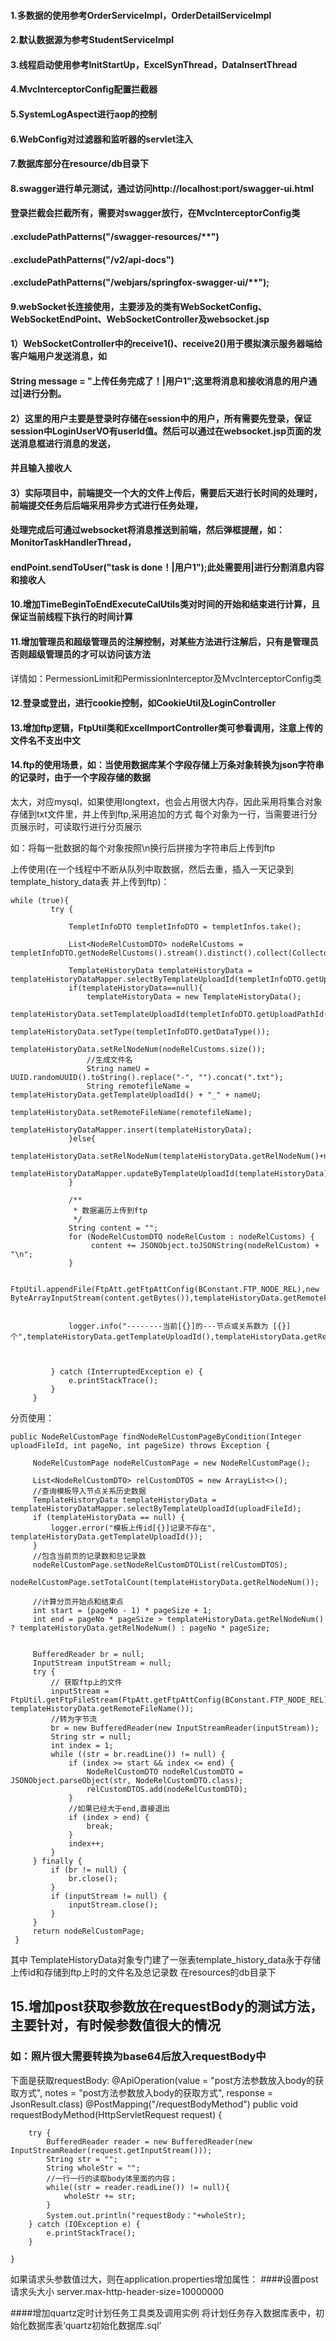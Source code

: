 ####  1.多数据的使用参考OrderServiceImpl，OrderDetailServiceImpl
####  2.默认数据源为参考StudentServiceImpl
####  3.线程启动使用参考InitStartUp，ExcelSynThread，DataInsertThread
####  4.MvcInterceptorConfig配置拦截器
####  5.SystemLogAspect进行aop的控制
####  6.WebConfig对过滤器和监听器的servlet注入
####  7.数据库部分在resource/db目录下
####  8.swagger进行单元测试，通过访问http://localhost:port/swagger-ui.html
####  登录拦截会拦截所有，需要对swagger放行，在MvcInterceptorConfig类
####  .excludePathPatterns("/swagger-resources/**")
####  .excludePathPatterns("/v2/api-docs")
####  .excludePathPatterns("/webjars/springfox-swagger-ui/**");
####  9.webSocket长连接使用，主要涉及的类有WebSocketConfig、WebSocketEndPoint、WebSocketController及websocket.jsp
####  1）WebSocketController中的receive1()、receive2()用于模拟演示服务器端给客户端用户发送消息，如
####  String message = "上传任务完成了！|用户1";这里将消息和接收消息的用户通过|进行分割。
####  2）这里的用户主要是登录时存储在session中的用户，所有需要先登录，保证session中LoginUserVO有userId值。然后可以通过在websocket.jsp页面的发送消息框进行消息的发送，
####  并且输入接收人
####  3）实际项目中，前端提交一个大的文件上传后，需要后天进行长时间的处理时，前端提交任务后后端采用异步方式进行任务处理，
####  处理完成后可通过websocket将消息推送到前端，然后弹框提醒，如：MonitorTaskHandlerThread，
####    endPoint.sendToUser("task is done！|用户1");此处需要用|进行分割消息内容和接收人
####  10.增加TimeBeginToEndExecuteCalUtils类对时间的开始和结束进行计算，且保证当前线程下执行的时间计算
####  11.增加管理员和超级管理员的注解控制，对某些方法进行注解后，只有是管理员否则超级管理员的才可以访问该方法
详情如：PermessionLimit和PermissionInterceptor及MvcInterceptorConfig类

#### 12.登录或登出，进行cookie控制，如CookieUtil及LoginController<p/>
#### 13.增加ftp逻辑，FtpUtil类和ExcelImportController类可参看调用，注意上传的文件名不支出中文<p/>
#### 14.ftp的使用场景，如：当使用数据库某个字段存储上万条对象转换为json字符串的记录时，由于一个字段存储的数据
太大，对应mysql，如果使用longtext，也会占用很大内存，因此采用将集合对象存储到txt文件里，并上传到ftp,采用追加的方式
每个对象为一行，当需要进行分页展示时，可读取行进行分页展示

如：将每一批数据的每个对象按照\n换行后拼接为字符串后上传到ftp

上传使用(在一个线程中不断从队列中取数据，然后去重，插入一天记录到template_history_data表
并上传到ftp)：

    while (true){
             try {
 
                 TempletInfoDTO templetInfoDTO = templetInfos.take();
 
                 List<NodeRelCustomDTO> nodeRelCustoms = templetInfoDTO.getNodeRelCustoms().stream().distinct().collect(Collectors.toList());
 
                 TemplateHistoryData templateHistoryData = templateHistoryDataMapper.selectByTemplateUploadId(templetInfoDTO.getUploadPathId());
                 if(templateHistoryData==null){
                     templateHistoryData = new TemplateHistoryData();
                     templateHistoryData.setTemplateUploadId(templetInfoDTO.getUploadPathId());
                     templateHistoryData.setType(templetInfoDTO.getDataType());
                     templateHistoryData.setRelNodeNum(nodeRelCustoms.size());
                     //生成文件名
                     String nameU = UUID.randomUUID().toString().replace("-", "").concat(".txt");
                     String remotefileName = templateHistoryData.getTemplateUploadId() + "_" + nameU;
                     templateHistoryData.setRemoteFileName(remotefileName);
                     templateHistoryDataMapper.insert(templateHistoryData);
                 }else{
                     templateHistoryData.setRelNodeNum(templateHistoryData.getRelNodeNum()+nodeRelCustoms.size());
                     templateHistoryDataMapper.updateByTemplateUploadId(templateHistoryData);
                 }
 
                 /**
                  * 数据遍历上传到ftp
                  */
                 String content = "";
                 for (NodeRelCustomDTO nodeRelCustom : nodeRelCustoms) {
                      content += JSONObject.toJSONString(nodeRelCustom) + "\n";
                 }
 
                 FtpUtil.appendFile(FtpAtt.getFtpAttConfig(BConstant.FTP_NODE_REL),new ByteArrayInputStream(content.getBytes()),templateHistoryData.getRemoteFileName());
 
 
                 logger.info("--------当前[{}]的---节点或关系数为 [{}] 个",templateHistoryData.getTemplateUploadId(),templateHistoryData.getRelNodeNum());
 
 
 
             } catch (InterruptedException e) {
                 e.printStackTrace();
             }
         }
    
 分页使用：

    public NodeRelCustomPage findNodeRelCustomPageByCondition(Integer uploadFileId, int pageNo, int pageSize) throws Exception {
 
         NodeRelCustomPage nodeRelCustomPage = new NodeRelCustomPage();
 
         List<NodeRelCustomDTO> relCustomDTOS = new ArrayList<>();
         //查询模板导入节点关系历史数据
         TemplateHistoryData templateHistoryData = templateHistoryDataMapper.selectByTemplateUploadId(uploadFileId);
         if (templateHistoryData == null) {
             logger.error("模板上传id[{}]记录不存在", templateHistoryData.getTemplateUploadId());
         }
         //包含当前页的记录数和总记录数
         nodeRelCustomPage.setNodeRelCustomDTOList(relCustomDTOS);
         nodeRelCustomPage.setTotalCount(templateHistoryData.getRelNodeNum());
 
         //计算分页开始点和结束点
         int start = (pageNo - 1) * pageSize + 1;
         int end = pageNo * pageSize > templateHistoryData.getRelNodeNum() ? templateHistoryData.getRelNodeNum() : pageNo * pageSize;
 
 
         BufferedReader br = null;
         InputStream inputStream = null;
         try {
             // 获取ftp上的文件
             inputStream = FtpUtil.getFtpFileStream(FtpAtt.getFtpAttConfig(BConstant.FTP_NODE_REL), templateHistoryData.getRemoteFileName());
             //转为字节流
             br = new BufferedReader(new InputStreamReader(inputStream));
             String str = null;
             int index = 1;
             while ((str = br.readLine()) != null) {
                 if (index >= start && index <= end) {
                     NodeRelCustomDTO nodeRelCustomDTO = JSONObject.parseObject(str, NodeRelCustomDTO.class);
                     relCustomDTOS.add(nodeRelCustomDTO);
                 }
                 //如果已经大于end,直接退出
                 if (index > end) {
                     break;
                 }
                 index++;
             }
         } finally {
             if (br != null) {
                 br.close();
             }
             if (inputStream != null) {
                 inputStream.close();
             }
         }
         return nodeRelCustomPage;
     }
     
 其中 TemplateHistoryData对象专门建了一张表template_history_data永于存储上传id和存储到ftp上时的文件名及总记录数
 在resources的db目录下    
 
   

## 15.增加post获取参数放在requestBody的测试方法，主要针对，有时候参数值很大的情况
### 如：照片很大需要转换为base64后放入requestBody中
下面是获取requestBody:
    @ApiOperation(value = "post方法参数放入body的获取方式", notes = "post方法参数放入body的获取方式", response = JsonResult.class)
    @PostMapping("/requestBodyMethod")
    public void requestBodyMethod(HttpServletRequest request) {

        try {
            BufferedReader reader = new BufferedReader(new InputStreamReader(request.getInputStream()));
            String str = "";
            String wholeStr = "";
            //一行一行的读取body体里面的内容；
            while((str = reader.readLine()) != null){
                wholeStr += str;
            }
            System.out.println("requestBody："+wholeStr);
        } catch (IOException e) {
            e.printStackTrace();
        }

    }
    
如果请求头参数值过大，则在application.properties增加属性：
####设置post请求头大小
server.max-http-header-size=10000000    
    
####增加quartz定时计划任务工具类及调用实例
将计划任务存入数据库表中，初始化数据库表‘quartz初始化数据库.sql’    